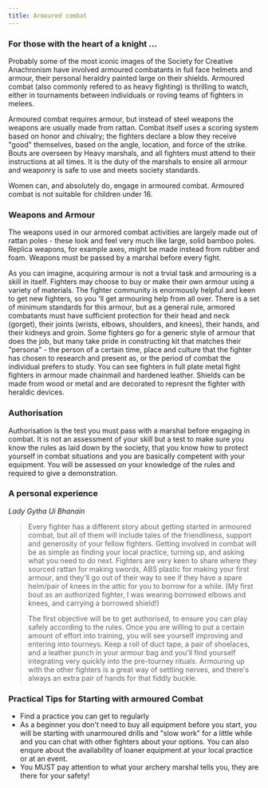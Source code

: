 ```yaml
---
title: Armoured combat
---
```


<h3>For those with the heart of a knight ...</h3>
<p>Probably some of the most iconic images of the Society for Creative Anachronism have involved armoured combatants in full face helmets and armour, their personal heraldry painted large on their shields. Armoured combat (also commonly refered to as heavy fighting) is thrilling to watch, either in  tournaments between individuals or roving teams of fighters  in  melees.</p>
<p>Armoured combat requires armour, but instead of steel weapons the weapons are usually made from rattan. Combat itself uses  a scoring system based on honor and chivalry; the fighters declare a blow they receive &quot;good&quot; themselves,  based on the angle, location, and force of the strike. Bouts are overseen by Heavy marshals, and all fighters must attend to their instructions at all times. It is the duty of the marshals to ensire all armour and weaponry is safe to use and  meets society standards. </p>
<p>Women can, and absolutely do, engage in armoured combat. Armoured combat is not suitable for children under  16. </p>
<h3>Weapons and Armour</h3>
<p>The weapons used in our armored combat activities are largely made out of rattan poles - these  look and feel very much like large, solid bamboo poles. Replica weapons, for example axes, might be made instead from rubber and foam. Weapons must be passed by a marshal before every fight. </p>
<p>As you can imagine, acquiring armour is not a trvial task and armouring is a skill in itself. Fighters may choose to buy or make their own armour using a variety of materials. The fighter community is enormously helpful and keen to get new fighters, so you 'll get armouring help from all over. There is a  set of minimum standards for this armour, but as a general rule, armored combatants must have sufficient protection for their head and neck (gorget), their joints (wrists, elbows, shoulders, and knees), their hands, and their kidneys and groin. Some fighters go for a generic style of armour that does the job, but many take pride in constructing kit that matches their &quot;persona&quot; - the person of a certain time, place and culture that the fighter has chosen to research and present as, or the period of combat the individual prefers to study. You can see fighters in full plate metal fight fighters in armour made  chainmail and  hardened leather. Shields can be made from wood or metal and are decorated to represnt the fighter with heraldic devices.</p>

<h3>Authorisation</h3>
<p>Authorisation is the test you must pass with a marshal before engaging in combat. It is not an assessment of your skill but a test to make sure you know the rules as laid down by the society, that you know how to protect yourself in combat situations and you are basically competent with your equipment. You will be assessed on your knowledge of the rules and required to give a demonstration.</p>
<h3>A personal experience</h3>
  <em>Lady Gytha Ui Bhanain</em>
<blockquote>
<p>
Every fighter has a different story about getting started in armoured combat, but all of them will include tales of the friendliness, support and generosity of your fellow fighters.  Getting involved in combat will be as simple as finding your local practice, turning up, and asking what you need to do next.  Fighters are very keen to share where they sourced rattan for making swords, ABS plastic for making your first armour, and they'll go out of their way to see if they have a spare helm/pair of knees in the attic for you to borrow for a while. (My first bout as an authorized fighter, I was wearing borrowed elbows and knees, and carrying a borrowed shield!) 
</p>
<p>
The first objective will be to get authorised, to ensure you can play safely according to the rules. Once you are willing to put a certain amount of effort into training, you will see yourself improving and entering into tourneys. Keep a roll of duct tape, a pair of shoelaces, and a leather punch in your armour bag and you'll find yourself integrating very quickly into the pre-tourney rituals. Armouring up with the other fighters is a great way of settling nerves, and there's always an extra pair of hands for that fiddly buckle.</p></blockquote>

<h3>Practical Tips for Starting with armoured Combat </h3>
<ul>
<li>Find a practice you can get to regularly</li>
<li>As a beginner you don't need to buy all equipment before you start, you will be starting with unarmoured drills and &quot;slow work&quot; for a little while and you can chat with other fighters about your options. You can also enqure about the availability of loaner equipment at your local practice or at an event. </li>
<li>You MUST pay attention to what your archery marshal tells you, they are there for your safety! </li>
</ul>
